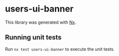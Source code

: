 # users-ui-banner

This library was generated with [Nx](https://nx.dev).

## Running unit tests

Run `nx test users-ui-banner` to execute the unit tests.
